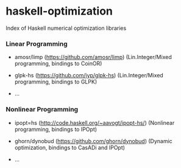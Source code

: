 # haskell-optimization
Index of Haskell numerical optimization libraries


### Linear Programming

* amosr/limp (https://github.com/amosr/limp) (Lin.Integer/Mixed programming, bindings to CoinOR)

* glpk-hs (https://github.com/jyp/glpk-hs) (Lin.Integer/Mixed programming, bindings to GLPK)

* ... 

### Nonlinear Programming

* ipopt=hs (http://code.haskell.org/~aavogt/ipopt-hs/) (Nonlinear programming, bindings to IPOpt)

* ghorn/dynobud (https://github.com/ghorn/dynobud) (Dynamic optimization, bindings to CasADi and IPOpt)

* ... 
